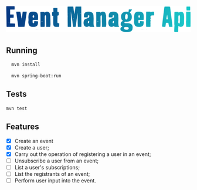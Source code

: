 <h1 align=center>
  <img src="./github/icon.png">
</h1>


## Running
```bash
  mvn install
```

```bash
  mvn spring-boot:run
```
## Tests

```bash
mvn test
``` 

## Features

- [X] Create an event
- [X] Create a user;
- [X] Carry out the operation of registering a user in an event;
- [ ] Unsubscribe a user from an event;
- [ ] List a user's subscriptions;
- [ ] List the registrants of an event;
- [ ] Perform user input into the event.
